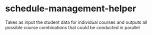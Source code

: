 # schedule-management-helper
Takes as input the student data for individual courses and outputs all possible course combinations that could be conducted in parallel
